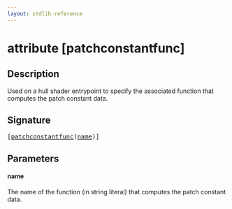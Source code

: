 ```yaml
---
layout: stdlib-reference
---
```


# attribute [patchconstantfunc]

## Description

Used on a hull shader entrypoint to specify the associated function that computes the patch constant data.

## Signature

<pre>
[<a href="patchconstantfunc.md">patchconstantfunc</a>(<a href="patchconstantfunc.md#decl-name" class="code_param">name</a>)]
</pre>

## Parameters

####  <a id="decl-name"></a>name
The name of the function (in string literal) that computes the patch constant data.



<script>
// Fix .md links to .html when on ReadTheDocs
if (window.location.hostname.includes('readthedocs') || 
    window.location.hostname.includes('rtfd.io')) {
  document.addEventListener('DOMContentLoaded', function() {
    const links = document.querySelectorAll('a');
    links.forEach(link => {
      if (link.getAttribute('href') && link.getAttribute('href').endsWith('.md')) {
        link.href = link.href.replace(/\.md($|#|\?)/, '.html$1');
      }
    });
  });
}
</script>
